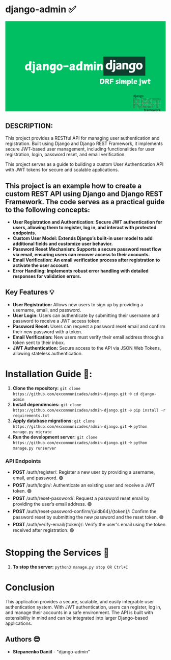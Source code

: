 # django-admin  ✅
![admin-django image](https://raw.githubusercontent.com/excommunicades/admin-django/main/django-admin.png)

## DESCRIPTION: 

This project provides a RESTful API for managing user authentication and registration. Built using Django and Django REST Framework, it implements secure JWT-based user management, including functionalities for user registration, login, password reset, and email verification.

This project serves as a guide to building a custom User Authentication API with JWT tokens for secure and scalable applications.

## This project is an example how to create a custom REST API using Django and Django REST Framework. The code serves as a practical guide to the following concepts:

* **User Registration and Authentication: Secure JWT authentication for users, allowing them to register, log in, and interact with protected endpoints.**
* **Custom User Model: Extends Django’s built-in user model to add additional fields and customize user behavior.**
* **Password Reset Mechanism: Supports a secure password reset flow via email, ensuring users can recover access to their accounts.**
* **Email Verification: An email verification process after registration to activate the user account.**
* **Error Handling: Implements robust error handling with detailed responses for validation errors.**

## Key Features 💡

- **User Registration:** Allows new users to sign up by providing a username, email, and password.
- **User Login:** Users can authenticate by submitting their username and password to receive a JWT access token.
- **Password Reset:** Users can request a password reset email and confirm their new password with a token.
- **Email Verification:** New users must verify their email address through a token sent to their inbox.
- **JWT Authentication:** Secure access to the API via JSON Web Tokens, allowing stateless authentication.

# Installation Guide 📕:

1. **Clone the repository:** ```git clone https://github.com/excommunicades/admin-django.git``` -> ```cd django-admin```
2. **Install dependencies:** ```git clone https://github.com/excommunicades/admin-django.git``` -> ```pip install -r requirements.txt```
3. **Apply database migrations:** ```git clone https://github.com/excommunicades/admin-django.git``` -> ```python manage.py migrate```
3. **Run the development server:** ```git clone https://github.com/excommunicades/admin-django.git``` -> ```python manage.py runserver```

### API Endpoints

- **POST** /auth/register/: Register a new user by providing a username, email, and password. 🟢
- **POST** /auth/login/: Authenticate an existing user and receive a JWT token. 🟢
- **POST** /auth/reset-password/: Request a password reset email by providing the user’s email address. 🟢
- **POST** /auth/reset-password-confirm/{uidb64}/{token}/: Confirm the password reset by submitting the new password and the reset token. 🟢
- **POST** /auth/verify-email/{token}/: Verify the user's email using the token received after registration. 🟢

# Stopping the Services 🚪

1. **To stop the server:** ```python3 manage.py stop OR Ctrl+C```

# Conclusion

This application provides a secure, scalable, and easily integrable user authentication system. With JWT authentication, users can register, log in, and manage their accounts in a safe environment. The API is built with extensibility in mind and can be integrated into larger Django-based applications.

## Authors 😎

- **Stepanenko Daniil** - "django-admin"
